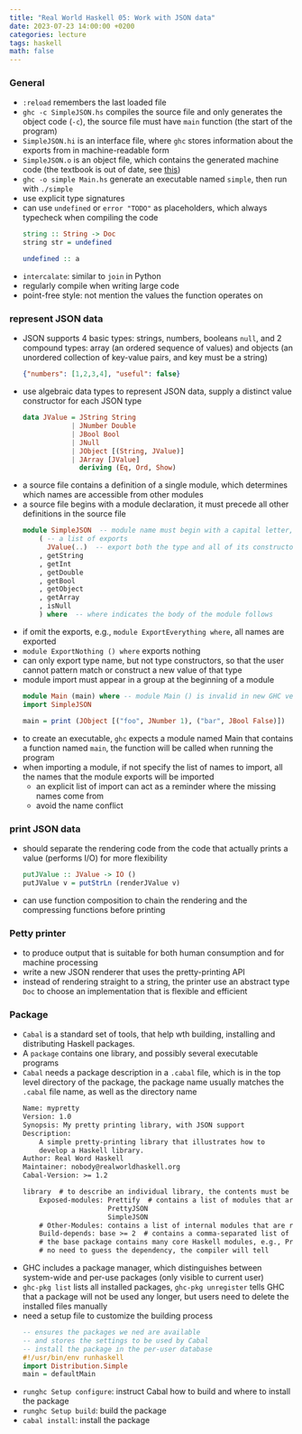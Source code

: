 ```yaml
---
title: "Real World Haskell 05: Work with JSON data"
date: 2023-07-23 14:00:00 +0200
categories: lecture
tags: haskell
math: false
---
```


### General
- `:reload` remembers the last loaded file
- `ghc -c SimpleJSON.hs` compiles the source file and only generates the object code (`-c`), the source file must have `main` function (the start of the program)
- `SimpleJSON.hi` is an interface file, where `ghc` stores information about the exports from in machine-readable form
- `SimpleJSON.o` is an object file, which contains the generated machine code (the textbook is out of date, see [this](https://stackoverflow.com/questions/53685213/the-io-action-main-is-not-exported-by-module-main))
- `ghc -o simple Main.hs` generate an executable named `simple`, then run with `./simple`
- use explicit type signatures
- can use `undefined` or `error "TODO"` as placeholders, which always typecheck when compiling the code
    ```haskell
    string :: String -> Doc
    string str = undefined
    
    undefined :: a
    ```
- `intercalate`: similar to `join` in Python
- regularly compile when writing large code
- point-free style: not mention the values the function operates on


### represent JSON data
- JSON supports 4 basic types: strings, numbers, booleans `null`, and 2 compound types: array (an ordered sequence of values) and objects (an unordered collection of key-value pairs, and key must be a string)    
    ```json
    {"numbers": [1,2,3,4], "useful": false}
    ```
- use algebraic data types to represent JSON data, supply a distinct value constructor for each JSON type
    ```haskell
    data JValue = JString String
                | JNumber Double
                | JBool Bool
                | JNull
                | JObject [(String, JValue)]
                | JArray [JValue]
                  deriving (Eq, Ord, Show)
    ```
- a source file contains a definition of a single module, which determines which names are accessible from other modules
- a source file begins with a module declaration, it must precede all other definitions in the source file
    ```haskell
    module SimpleJSON  -- module name must begin with a capital letter, and it must be the same as the file name
        ( -- a list of exports
          JValue(..)  -- export both the type and all of its constructors
        , getString
        , getInt
        , getDouble
        , getBool
        , getObject
        , getArray
        , isNull
        ) where  -- where indicates the body of the module follows
    ```
- if omit the exports, e.g., `module ExportEverything where`, all names are exported
- `module ExportNothing () where` exports nothing
- can only export type name, but not type constructors, so that the user cannot pattern match or construct a new value of that type
- module import must appear in a group at the beginning of a module
    ```haskell
    module Main (main) where -- module Main () is invalid in new GHC version
    import SimpleJSON

    main = print (JObject [("foo", JNumber 1), ("bar", JBool False)])
    ```
- to create an executable, `ghc` expects a module named Main that contains a function named `main`, the function will be called when running the program
- when importing a module, if not specify the list of names to import, all the names that the module exports will be imported
    - an explicit list of import can act as a reminder where the missing names come from
    - avoid the name conflict

### print JSON data
- should separate the rendering code from the code that actually prints a value (performs I/O) for more flexibility
    ```haskell
    putJValue :: JValue -> IO ()
    putJValue v = putStrLn (renderJValue v)
    ```
- can use function composition to chain the rendering and the compressing functions before printing

### Petty printer
- to produce output that is suitable for both human consumption and for machine processing
- write a new JSON renderer that uses the pretty-printing API
- instead of rendering straight to a string, the printer use an abstract type `Doc` to choose an implementation that is flexible and efficient

### Package
- `Cabal` is a standard set of tools, that help wth building, installing and distributing Haskell packages.
- A `package` contains one library, and possibly several executable programs
- `Cabal` needs a package description in a `.cabal` file, which is in the top level directory of the package, the package name usually matches the `.cabal` file name, as well as the directory name
    ```txt
    Name: mypretty
    Version: 1.0
    Synopsis: My pretty printing library, with JSON support
    Description:
        A simple pretty-printing library that illustrates how to
        develop a Haskell library.
    Author: Real Word Haskell
    Maintainer: nobody@realworldhaskell.org
    Cabal-Version: >= 1.2

    library  # to describe an individual library, the contents must be indented
        Exposed-modules: Prettify  # contains a list of modules that are available to users
                         PrettyJSON
                         SimpleJSON
        # Other-Modules: contains a list of internal modules that are required for the library to function, but invisible to users
        Build-depends: base >= 2  # contains a comma-separated list of packages
        # the base package contains many core Haskell modules, e.g., Prelude
        # no need to guess the dependency, the compiler will tell 
    ```
- GHC includes a package manager, which distinguishes between system-wide and per-use packages (only visible to current user)
- `ghc-pkg list` lists all installed packages, `ghc-pkg unregister` tells GHC that a package will not be used any longer, but users need to delete the installed files manually
- need a setup file to customize the building process
    ```haskell
    -- ensures the packages we ned are available
    -- and stores the settings to be used by Cabal
    -- install the package in the per-user database
    #!/usr/bin/env runhaskell
    import Distribution.Simple
    main = defaultMain
    ```
- `runghc Setup configure`: instruct Cabal how to build and where to install the package
- `runghc Setup build`: build the package
- `cabal install`: install the package

